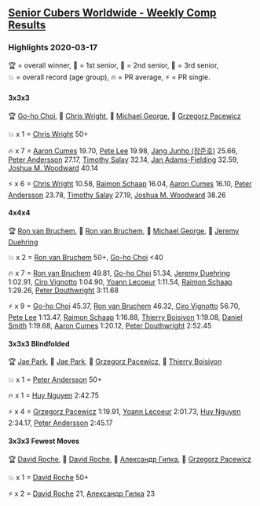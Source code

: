 <style>table {white-space: nowrap;}</style>

## [Senior Cubers Worldwide - Weekly Comp Results](/scw-comp/results/)
### Highlights 2020-03-17

<span style="white-space: nowrap;">🏆 = overall winner</span>, <span style="white-space: nowrap;">🥇 = 1st senior</span>, <span style="white-space: nowrap;">🥈 = 2nd senior</span>, <span style="white-space: nowrap;">🥉 = 3rd senior</span>, <span style="white-space: nowrap;">💥 = overall record (age group)</span>, <span style="white-space: nowrap;">🔥 = PR average</span>, <span style="white-space: nowrap;">⚡ = PR single</span>.

#### 3x3x3

🏆 [Go-ho Choi](../../persons/go_ho_choi/333.md), 🥇 [Chris Wright](../../persons/chris_wright/333.md), 🥈 [Michael George](../../persons/michael_george/333.md), 🥉 [Grzegorz Pacewicz](../../persons/grzegorz_pacewicz/333.md)

💥 x 1 = [Chris Wright](../../persons/chris_wright/333.md) 50+

🔥 x 7 = [Aaron Cumes](../../persons/aaron_cumes/333.md) 19.70, [Pete Lee](../../persons/pete_lee/333.md) 19.98, [Jang Junho (장준호)](../../persons/jang_junho/333.md) 25.66, [Peter Andersson](../../persons/peter_andersson/333.md) 27.17, [Timothy Salay](../../persons/timothy_salay/333.md) 32.14, [Jan Adams-Fielding](../../persons/jan_adams_fielding/333.md) 32.59, [Joshua M. Woodward](../../persons/joshua_m_woodward/333.md) 40.14

⚡ x 6 = [Chris Wright](../../persons/chris_wright/333.md) 10.58, [Raimon Schaap](../../persons/raimon_schaap/333.md) 16.04, [Aaron Cumes](../../persons/aaron_cumes/333.md) 16.10, [Peter Andersson](../../persons/peter_andersson/333.md) 23.78, [Timothy Salay](../../persons/timothy_salay/333.md) 27.19, [Joshua M. Woodward](../../persons/joshua_m_woodward/333.md) 38.26

#### 4x4x4

🏆 [Ron van Bruchem](../../persons/ron_van_bruchem/444.md), 🥇 [Ron van Bruchem](../../persons/ron_van_bruchem/444.md), 🥈 [Michael George](../../persons/michael_george/444.md), 🥉 [Jeremy Duehring](../../persons/jeremy_duehring/444.md)

💥 x 2 = [Ron van Bruchem](../../persons/ron_van_bruchem/444.md) 50+, [Go-ho Choi](../../persons/go_ho_choi/444.md) <40

🔥 x 7 = [Ron van Bruchem](../../persons/ron_van_bruchem/444.md) 49.81, [Go-ho Choi](../../persons/go_ho_choi/444.md) 51.34, [Jeremy Duehring](../../persons/jeremy_duehring/444.md) 1:02.91, [Ciro Vignotto](../../persons/ciro_vignotto/444.md) 1:04.90, [Yoann Lecoeur](../../persons/yoann_lecoeur/444.md) 1:11.54, [Raimon Schaap](../../persons/raimon_schaap/444.md) 1:29.26, [Peter Douthwright](../../persons/peter_douthwright/444.md) 3:11.68

⚡ x 9 = [Go-ho Choi](../../persons/go_ho_choi/444.md) 45.37, [Ron van Bruchem](../../persons/ron_van_bruchem/444.md) 46.32, [Ciro Vignotto](../../persons/ciro_vignotto/444.md) 56.70, [Pete Lee](../../persons/pete_lee/444.md) 1:13.47, [Raimon Schaap](../../persons/raimon_schaap/444.md) 1:16.88, [Thierry Boisivon](../../persons/thierry_boisivon/444.md) 1:19.08, [Daniel Smith](../../persons/daniel_smith/444.md) 1:19.68, [Aaron Cumes](../../persons/aaron_cumes/444.md) 1:20.12, [Peter Douthwright](../../persons/peter_douthwright/444.md) 2:52.45

#### 3x3x3 Blindfolded

🏆 [Jae Park](../../persons/jae_park/333bf.md), 🥇 [Jae Park](../../persons/jae_park/333bf.md), 🥈 [Grzegorz Pacewicz](../../persons/grzegorz_pacewicz/333bf.md), 🥉 [Thierry Boisivon](../../persons/thierry_boisivon/333bf.md)

💥 x 1 = [Peter Andersson](../../persons/peter_andersson/333bf.md) 50+

🔥 x 1 = [Huy Nguyen](../../persons/huy_nguyen/333bf.md) 2:42.75

⚡ x 4 = [Grzegorz Pacewicz](../../persons/grzegorz_pacewicz/333bf.md) 1:19.91, [Yoann Lecoeur](../../persons/yoann_lecoeur/333bf.md) 2:01.73, [Huy Nguyen](../../persons/huy_nguyen/333bf.md) 2:34.17, [Peter Andersson](../../persons/peter_andersson/333bf.md) 2:45.17

#### 3x3x3 Fewest Moves

🏆 [David Roche](../../persons/david_roche/333fm.md), 🥇 [David Roche](../../persons/david_roche/333fm.md), 🥈 [Александр Гилка](../../persons/александр_гилка/333fm.md), 🥉 [Grzegorz Pacewicz](../../persons/grzegorz_pacewicz/333fm.md)

💥 x 1 = [David Roche](../../persons/david_roche/333fm.md) 50+

⚡ x 2 = [David Roche](../../persons/david_roche/333fm.md) 21, [Александр Гилка](../../persons/александр_гилка/333fm.md) 23


<!-- Global site tag (gtag.js) - Google Analytics -->
<script async src="https://www.googletagmanager.com/gtag/js?id=UA-86348435-3"></script>
<script>window.dataLayer = window.dataLayer || []; function gtag() {dataLayer.push(arguments);} gtag('js', new Date()); gtag('config', 'UA-86348435-3');</script>
